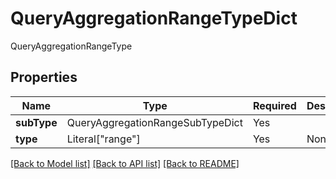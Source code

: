# QueryAggregationRangeTypeDict

QueryAggregationRangeType

## Properties
| Name | Type | Required | Description |
| ------------ | ------------- | ------------- | ------------- |
**subType** | QueryAggregationRangeSubTypeDict | Yes |  |
**type** | Literal["range"] | Yes | None |


[[Back to Model list]](../../../README.md#models-v1-link) [[Back to API list]](../../../README.md#documentation-for-api-endpoints) [[Back to README]](../../../README.md)
